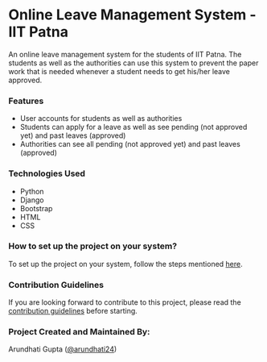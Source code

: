 # Online Leave Management System - IIT Patna

An online leave management system for the students of IIT Patna. The students as well as the authorities can use this system to prevent the paper work that is needed whenever a student needs to get his/her leave approved.

### Features
- User accounts for students as well as authorities
- Students can apply for a leave as well as see pending (not approved yet) and past leaves (approved)
- Authorities can see all pending (not approved yet) and past leaves (approved)

### Technologies Used
- Python
- Django
- Bootstrap
- HTML
- CSS

### How to set up the project on your system?

To set up the project on your system, follow the steps mentioned [here](https://github.com/arundhati24/online_leave_management_iitp/blob/development/docs/SET_UP_PROJECT.md).

### Contribution Guidelines

If you are looking forward to contribute to this project, please read the [contribution guidelines](https://github.com/arundhati24/online_leave_management_iitp/blob/development/docs/CONTRIBUTING.md) before starting.

### Project Created and Maintained By: 
Arundhati Gupta ([@arundhati24](https://github.com/arundhati24))